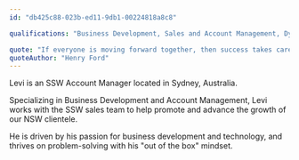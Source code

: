 ```yaml
---
id: "db425c88-023b-ed11-9db1-00224818a8c8"

qualifications: "Business Development, Sales and Account Management, Dynamics 365, Office 365, Recruitment, Zapier, Finance and Accounting"

quote: "If everyone is moving forward together, then success takes care of itself."
quoteAuthor: "Henry Ford"
---
```


Levi is an SSW Account Manager located in Sydney, Australia. 

Specializing in Business Development and Account Management, Levi works with the SSW sales team to help promote and advance the growth of our NSW clientele.

He is driven by his passion for business development and technology, and thrives on problem-solving with his "out of the box" mindset.
